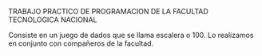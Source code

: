 TRABAJO PRACTICO DE PROGRAMACION DE LA FACULTAD TECNOLOGICA NACIONAL

Consiste en un juego de dados que se llama escalera o 100. Lo realizamos en conjunto con compañeros de la facultad.
